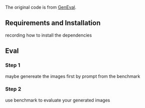 
The original code is from [GenEval](https://github.com/djghosh13/geneval).


## Requirements and Installation

recording how to install the dependencies


## Eval

### Step 1

maybe genereate the images first by prompt from the benchmark

### Step 2

use benchmark to evaluate your generated images